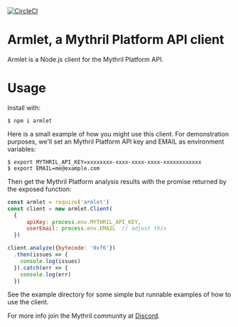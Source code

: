 [![CircleCI](https://circleci.com/gh/ConsenSys/armlet.svg?style=svg)](https://circleci.com/gh/ConsenSys/armlet)

# Armlet, a Mythril Platform API client

Armlet is a Node.js client for the Mythril Platform API.

# Usage

Install with:
```
$ npm i armlet
```

Here is a small example of how you might use this client. For
demonstration purposes, we'll set an Mythril Platform API key and
EMAIL as environment variables:

```console
$ export MYTHRIL_API_KEY=xxxxxxxx-xxxx-xxxx-xxxx-xxxxxxxxxxxx
$ export EMAIL=me@example.com
```

Then get the Mythril Platform analysis results with the promise returned by
the exposed function:
```javascript
const armlet = require('armlet')
const client = new armlet.Client(
  {
      apiKey: process.env.MYTHRIL_API_KEY,
      userEmail: process.env.EMAIL  // adjust this
  })

client.analyze({bytecode: '0xf6'})
  .then(issues => {
    console.log(issues)
  }).catch(err => {
    console.log(err)
  })
```

See the example directory for some simple but runnable examples of how
to use the client.

For more info join the Mythril community at [Discord](https://discord.gg/kktn8Wt).
